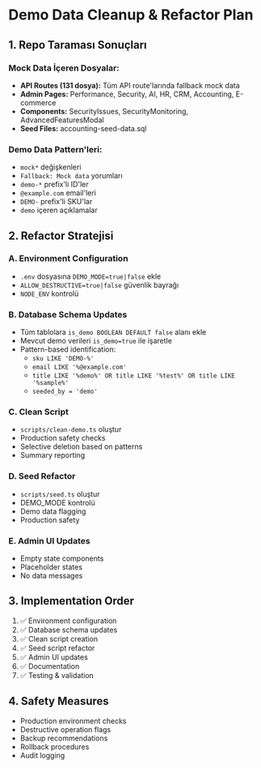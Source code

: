 # Demo Data Cleanup & Refactor Plan

## 1. Repo Taraması Sonuçları

### Mock Data İçeren Dosyalar:
- **API Routes (131 dosya):** Tüm API route'larında fallback mock data
- **Admin Pages:** Performance, Security, AI, HR, CRM, Accounting, E-commerce
- **Components:** SecurityIssues, SecurityMonitoring, AdvancedFeaturesModal
- **Seed Files:** accounting-seed-data.sql

### Demo Data Pattern'leri:
- `mock*` değişkenleri
- `Fallback: Mock data` yorumları
- `demo-*` prefix'li ID'ler
- `@example.com` email'leri
- `DEMO-` prefix'li SKU'lar
- `demo` içeren açıklamalar

## 2. Refactor Stratejisi

### A. Environment Configuration
- `.env` dosyasına `DEMO_MODE=true|false` ekle
- `ALLOW_DESTRUCTIVE=true|false` güvenlik bayrağı
- `NODE_ENV` kontrolü

### B. Database Schema Updates
- Tüm tablolara `is_demo BOOLEAN DEFAULT false` alanı ekle
- Mevcut demo verileri `is_demo=true` ile işaretle
- Pattern-based identification:
  - `sku LIKE 'DEMO-%'`
  - `email LIKE '%@example.com'`
  - `title LIKE '%demo%' OR title LIKE '%test%' OR title LIKE '%sample%'`
  - `seeded_by = 'demo'`

### C. Clean Script
- `scripts/clean-demo.ts` oluştur
- Production safety checks
- Selective deletion based on patterns
- Summary reporting

### D. Seed Refactor
- `scripts/seed.ts` oluştur
- DEMO_MODE kontrolü
- Demo data flagging
- Production safety

### E. Admin UI Updates
- Empty state components
- Placeholder states
- No data messages

## 3. Implementation Order

1. ✅ Environment configuration
2. ✅ Database schema updates
3. ✅ Clean script creation
4. ✅ Seed script refactor
5. ✅ Admin UI updates
6. ✅ Documentation
7. ✅ Testing & validation

## 4. Safety Measures

- Production environment checks
- Destructive operation flags
- Backup recommendations
- Rollback procedures
- Audit logging
